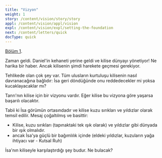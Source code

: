 ```yaml
---
title: "Vizyon"
weight: 1
story: /content/vision/story/story
appl: /content/vision/appl/vision
expl: /content/vision/expl/setting-the-foundation
next: /content/letters/quick
docType: quick
---
```



[Bölüm 1](https://www.bibleserver.com/TR/Vahiy1).

Zaman geldi. Daniel'in kehaneti yerine geldi ve kilise dünyayı yönetiyor! Ne harika bir haber. Ancak kilisenin şimdi harekete geçmesi gerekiyor.

Tehlikede olan çok şey var. Tüm ulusların kurtuluşu kilisenin nasıl davranacağına bağlıdır: İsa geri döndüğünde onu reddedecekler mi yoksa kucaklayacaklar mı?

Tanrı'nın kilise için bir vizyonu vardır. Eğer kilise bu vizyona göre yaşarsa başarılı olacaktır.

Tabii ki İsa görümün ortasındadır ve kilise kuzu sırıkları ve yıldızlar olarak temsil edilir. Mesaj çoğaltılmış ve basittir:
- Kilise, kuzu sırıkları (tapınaktaki tek ışık olarak) ve yıldızlar gibi dünyada bir ışık olmalıdır.
- ancak İsa'ya güçlü bir bağımlılık içinde (eldeki yıldızlar, kuzuların yağa ihtiyacı var - Kutsal Ruh)

İsa'nın kiliseyle karşılaştırdığı şey budur. Ne bulacak?